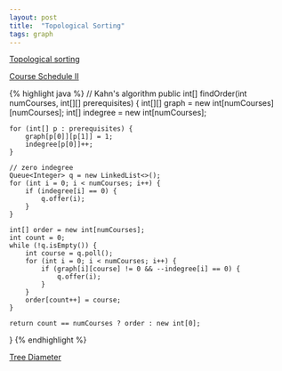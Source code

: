 ```yaml
---
layout: post
title:  "Topological Sorting"
tags: graph
---
```


[Topological sorting](https://en.wikipedia.org/wiki/Topological_sorting)

[Course Schedule II][course-schedule-ii]

{% highlight java %}
// Kahn's algorithm
public int[] findOrder(int numCourses, int[][] prerequisites) {
    int[][] graph = new int[numCourses][numCourses];
    int[] indegree = new int[numCourses];

    for (int[] p : prerequisites) {
        graph[p[0]][p[1]] = 1;
        indegree[p[0]]++;
    }

    // zero indegree
    Queue<Integer> q = new LinkedList<>();
    for (int i = 0; i < numCourses; i++) {
        if (indegree[i] == 0) {
            q.offer(i);
        }
    }

    int[] order = new int[numCourses];
    int count = 0;
    while (!q.isEmpty()) {
        int course = q.poll();
        for (int i = 0; i < numCourses; i++) {
            if (graph[i][course] != 0 && --indegree[i] == 0) {
                q.offer(i);
            }
        }
        order[count++] = course;
    }

    return count == numCourses ? order : new int[0];
}
{% endhighlight %}

[Tree Diameter][tree-diameter]

[course-schedule-ii]: https://leetcode.com/problems/course-schedule-ii/
[minimum-height-trees]: https://leetcode.com/problems/minimum-height-trees/
[tree-diameter]: https://leetcode.com/problems/tree-diameter/
